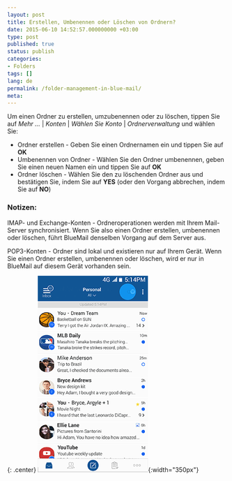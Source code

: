 ```yaml
---
layout: post
title: Erstellen, Umbenennen oder Löschen von Ordnern?
date: 2015-06-10 14:52:57.000000000 +03:00
type: post
published: true
status: publish
categories:
- Folders
tags: []
lang: de
permalink: /folder-management-in-blue-mail/
meta:
---
```


Um einen Ordner zu erstellen, umzubenennen oder zu löschen, tippen Sie auf *Mehr ...* \| *Konten* \| *Wählen Sie Konto* \| *Ordnerverwaltung* und wählen Sie:

* Ordner erstellen - Geben Sie einen Ordnernamen ein und tippen Sie auf **OK**
* Umbenennen von Ordner - Wählen Sie den Ordner umbenennen, geben Sie einen neuen Namen ein und tippen Sie auf **OK**
* Ordner löschen - Wählen Sie den zu löschenden Ordner aus und bestätigen Sie, indem Sie auf **YES** (oder den Vorgang abbrechen, indem Sie auf **NO**)

### Notizen:

IMAP- und Exchange-Konten - Ordneroperationen werden mit Ihrem Mail-Server synchronisiert. Wenn Sie also einen Ordner erstellen, umbenennen oder löschen, führt BlueMail denselben Vorgang auf dem Server aus.

POP3-Konten - Ordner sind lokal und existieren nur auf Ihrem Gerät. Wenn Sie einen Ordner erstellen, umbenennen oder löschen, wird er nur in BlueMail auf diesem Gerät vorhanden sein.

{: .center}
![BlueMail Create Folder](/assets/BlueMail_Create_Folder1.gif){:width="350px"}
